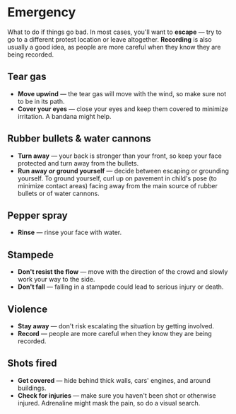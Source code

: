 # Emergency
What to do if things go bad. In most cases, you'll want to **escape** — try to go to a different protest location or leave altogether. **Recording** is also usually a good idea, as people are more careful when they know they are being recorded.

## Tear gas
* **Move upwind** — the tear gas will move with the wind, so make sure not to be in its path.
* **Cover your eyes** — close your eyes and keep them covered to minimize irritation. A bandana might help.

## Rubber bullets & water cannons
* **Turn away** — your back is stronger than your front, so keep your face protected and turn away from the bullets.
* **Run away _or_ ground yourself** — decide between escaping or grounding yourself. To ground yourself, curl up on pavement in child's pose (to minimize contact areas) facing away from the main source of rubber bullets or of water cannons.

## Pepper spray
* **Rinse** — rinse your face with water.

## Stampede
* **Don't resist the flow** — move with the direction of the crowd and slowly work your way to the side.
* **Don't fall** — falling in a stampede could lead to serious injury or death.

## Violence
* **Stay away** — don't risk escalating the situation by getting involved.
* **Record** — people are more careful when they know they are being recorded.

## Shots fired
* **Get covered** — hide behind thick walls, cars' engines, and around buildings.
* **Check for injuries** — make sure you haven't been shot or otherwise injured. Adrenaline might mask the pain, so do a visual search.
